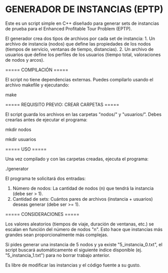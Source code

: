 GENERADOR DE INSTANCIAS (EPTP)
===============================

  Este es un script simple en C++ diseñado para generar sets de instancias de prueba para el Enhanced Profitable Tour Problem (EPTP).

  El generador crea dos tipos de archivos por cada set de instancia:
    1. Un archivo de instancia (nodos) que define las propiedades de los nodos (tiempos de servicio, ventanas de tiempo, distancias).
    2. Un archivo de usuarios que define los perfiles de los usuarios (tiempo total, valoraciones de nodos y arcos).

===== COMPILACIÓN =====

  El script no tiene dependencias externas. Puedes compilarlo usando el archivo makefile y ejecutando:

  make

===== REQUISITO PREVIO: CREAR CARPETAS =====

  El script guarda los archivos en las carpetas "nodos/" y "usuarios/". Debes crearlas antes de ejecutar el programa:

  mkdir nodos
  
  mkdir usuarios

===== USO =====

  Una vez compilado y con las carpetas creadas, ejecuta el programa: 

  ./generator

El programa te solicitará dos entradas:
  1. Número de nodos: La cantidad de nodos (n) que tendrá la instancia (debe ser > 1).
  2. Cantidad de sets: Cuántos pares de archivos (instancia + usuarios) deseas generar (debe ser >= 1).

===== CONSIDERACIONES =====

   Los valores aleatorios (tiempos de viaje, duración de ventanas, etc.) se escalan en función del número de nodos "n". Esto hace que instancias más grandes sean proporcionalmente más complejas.

   Si pides generar una instancia de 5 nodos y ya existe "5_instancia_0.txt", el script buscará automáticamente el siguiente índice disponible (ej. "5_instancia_1.txt") para no borrar trabajo anterior.
   
   Es libre de modificar las instancias y el código fuente a su gusto.
